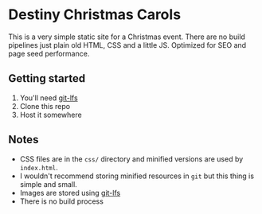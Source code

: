 # Destiny Christmas Carols
This is a very simple static site for a Christmas event. There are no build pipelines
just plain old HTML, CSS and a little JS. Optimized for SEO and page seed performance.

## Getting started
1. You'll need [git-lfs]
2. Clone this repo
3. Host it somewhere

## Notes
* CSS files are in the `css/` directory and minified versions are used by `index.html`.
* I wouldn't recommend storing minified resources in `git` but this thing is simple and small.
* Images are stored using [git-lfs]
* There is no build process

[git-lfs]: https://git-lfs.github.com/
